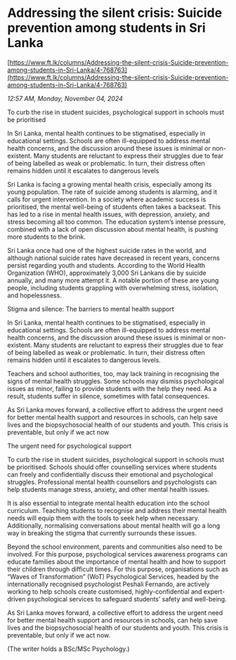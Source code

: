 # Addressing the silent crisis: Suicide prevention among students in Sri Lanka

[https://www.ft.lk/columns/Addressing-the-silent-crisis-Suicide-prevention-among-students-in-Sri-Lanka/4-768763](https://www.ft.lk/columns/Addressing-the-silent-crisis-Suicide-prevention-among-students-in-Sri-Lanka/4-768763)

*12:57 AM, Monday, November 04, 2024*

To curb the rise in student suicides, psychological support in schools must be prioritised

In Sri Lanka, mental health continues to be stigmatised, especially in educational settings. Schools are often ill-equipped to address mental health concerns, and the discussion around these issues is minimal or non-existent. Many students are reluctant to express their struggles due to fear of being labelled as weak or problematic. In turn, their distress often remains hidden until it escalates to dangerous levels

Sri Lanka is facing a growing mental health crisis, especially among its young population. The rate of suicide among students is alarming, and it calls for urgent intervention. In a society where academic success is prioritised, the mental well-being of students often takes a backseat. This has led to a rise in mental health issues, with depression, anxiety, and stress becoming all too common. The education system’s intense pressure, combined with a lack of open discussion about mental health, is pushing more students to the brink.

Sri Lanka once had one of the highest suicide rates in the world, and although national suicide rates have decreased in recent years, concerns persist regarding youth and students. According to the World Health Organization (WHO), approximately 3,000 Sri Lankans die by suicide annually, and many more attempt it. A notable portion of these are young people, including students grappling with overwhelming stress, isolation, and hopelessness.

Stigma and silence: The barriers to mental health support

In Sri Lanka, mental health continues to be stigmatised, especially in educational settings. Schools are often ill-equipped to address mental health concerns, and the discussion around these issues is minimal or non-existent. Many students are reluctant to express their struggles due to fear of being labelled as weak or problematic. In turn, their distress often remains hidden until it escalates to dangerous levels.

Teachers and school authorities, too, may lack training in recognising the signs of mental health struggles. Some schools may dismiss psychological issues as minor, failing to provide students with the help they need. As a result, students suffer in silence, sometimes with fatal consequences.

As Sri Lanka moves forward, a collective effort to address the urgent need for better mental health support and resources in schools, can help save lives and the biopsychosocial health of our students and youth. This crisis is preventable, but only if we act now

The urgent need for psychological support

To curb the rise in student suicides, psychological support in schools must be prioritised. Schools should offer counselling services where students can freely and confidentially discuss their emotional and psychological struggles. Professional mental health counsellors and psychologists can help students manage stress, anxiety, and other mental health issues.

It is also essential to integrate mental health education into the school curriculum. Teaching students to recognise and address their mental health needs will equip them with the tools to seek help when necessary. Additionally, normalising conversations about mental health will go a long way in breaking the stigma that currently surrounds these issues.

Beyond the school environment, parents and communities also need to be involved. For this purpose, psychological services awareness programs can educate families about the importance of mental health and how to support their children through difficult times. For this purpose, organisations such as “Waves of Transformation” (WoT) Psychological Services, headed by the internationally recognised psychologist Peshali Fernando, are actively working to help schools create customised, highly-confidential and expert-driven psychological services to safeguard students’ safety and well-being.

As Sri Lanka moves forward, a collective effort to address the urgent need for better mental health support and resources in schools, can help save lives and the biopsychosocial health of our students and youth. This crisis is preventable, but only if we act now.

(The writer holds a BSc/MSc Psychology.)

